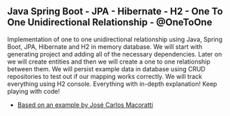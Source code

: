 ## Java Spring Boot - JPA - Hibernate - H2 - One To One Unidirectional Relationship - @OneToOne
Implementation of one to one unidirectional relationship using Java, Spring Boot, JPA, Hibernate and H2 in memory database. We will start with generating project and adding all of the necessary dependencies. Later on we will create entities and then we will create a one to one relationship between them. We will persist example data in database using CRUD repositories to test out if our mapping works correctly. We will track everything using H2 console. Everything with in-depth explanation! Keep playing with code!
- [Based on an example by José Carlos Macoratti](https://www.youtube.com/watch?v=Svpcn5wJ8CU&ab_channel=CodeForgeYT)
